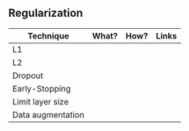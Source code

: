 ## Regularization 

| Technique | What? | How? | Links |
|-----------------------------|:--------------------------------:|:------:|:-------------------------------------------------------------------|
| L1 | |  | |
| L2 | |  | |
| Dropout | |  | |
| Early-Stopping | |  | |
| Limit layer size | |  | |
| Data augmentation | |  | |
